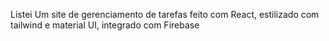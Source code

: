 Listei
Um site de gerenciamento de tarefas feito com React, estilizado com tailwind e material UI, integrado com Firebase
